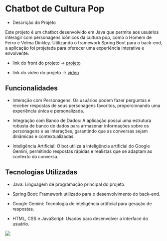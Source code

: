 
# Chatbot de Cultura Pop

* Descrição do Projeto

Este projeto é um chatbot desenvolvido em Java que permite aos usuários interagir com personagens icônicos da cultura pop, como o Homem de Ferro e Velma Dinkley. Utilizando o framework Spring Boot para o back-end, a aplicação foi projetada para oferecer uma experiência interativa e envolvente.


* link do front do projeto -> [projeto](https://github.com/mateus26game/front-do-chat-bot)

* link do video do projeto -> [video](https://youtu.be/8uTWnjVfj9Q)


Funcionalidades
--
* Interação com Personagens: Os usuários podem fazer perguntas e receber respostas de seus personagens favoritos, proporcionando uma experiência única e personalizada.

* Integração com Banco de Dados: A aplicação possui uma estrutura robusta de banco de dados para armazenar informações sobre os personagens e as interações, garantindo que as conversas sejam dinâmicas e contextualizadas.

* Inteligência Artificial: O bot utiliza a inteligência artificial do Google Gemini, permitindo respostas rápidas e realistas que se adaptam ao contexto da conversa.

Tecnologias Utilizadas
--

* Java: Linguagem de programação principal do projeto.

* Spring Boot: Framework utilizado para o desenvolvimento do back-end.
  
* Google Gemini: Tecnologia de inteligência artificial para geração de respostas.

* HTML, CSS e JavaScript: Usados para desenvolver a interface do usuário.



<img src="https://skillicons.dev/icons?i=java,spring,html,css,idea,vscode,windows,postman" />
